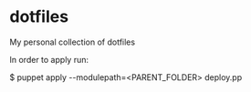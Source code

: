 dotfiles
========

My  personal collection of dotfiles

In order to apply run:

 $ puppet apply --modulepath=<PARENT_FOLDER> deploy.pp
